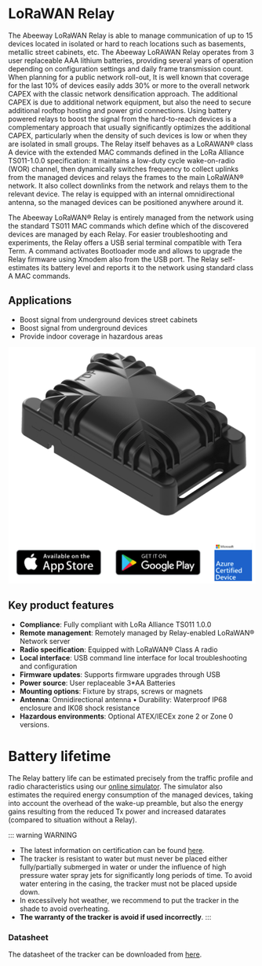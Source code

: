 # LoRaWAN Relay

The Abeeway LoRaWAN Relay is able to manage communication of up to 15 devices located in isolated or hard to reach locations such as basements, metallic street cabinets, etc.
The Abeeway LoRAWAN Relay operates from 3 user replaceable AAA lithium batteries, providing several years of operation depending on configuration settings and daily frame transmission count.
When planning for a public network roll-out, It is well known that coverage for the last 10% of devices easily adds 30% or more to the overall network CAPEX with the classic network densification approach. The additional CAPEX is due to additional network equipment, but
also the need to secure additional rooftop hosting and power grid connections. Using battery powered relays to boost the signal from the hard-to-reach devices is a complementary approach that usually significantly optimizes the additional CAPEX, particularly when the density of such devices is low or when they are isolated in small groups.
The Relay itself behaves as a LoRAWAN® class A device with the extended MAC commands defined in the LoRa
Alliance TS011-1.0.0 specification: it maintains a low-duty cycle wake-on-radio (WOR) channel, then dynamically switches frequency to collect uplinks from the managed devices and relays the frames to the main LoRaWAN® network. It also collect downlinks from the network and relays them to the relevant device. The relay is equipped with an internal omnidirectional antenna, so the managed devices can be positioned anywhere around it.

The Abeeway LoRaWAN® Relay is entirely managed from the network using the standard TS011 MAC commands which define which of the discovered devices are managed by each Relay. For easier troubleshooting and experiments, the Relay offers a USB serial terminal compatible with Tera Term. A command activates Bootloader mode and allows to upgrade the Relay firmware using Xmodem also from the USB port. The Relay self-estimates its battery level and reports it to the network using standard class A MAC commands.


## Applications
- Boost signal from underground devices street cabinets 
- Boost signal from underground devices
- Provide indoor coverage in hazardous areas

![img](./images/CompactTrackerPlacement2.png)

## Key product features

- **Compliance**: Fully compliant with LoRa Alliance TS011 1.0.0
- **Remote management**: Remotely managed by Relay-enabled LoRaWAN® Network server
- **Radio specification**: Equipped with LoRaWAN® Class A radio
- **Local interface**: USB command line interface for local troubleshooting and configuration
- **Firmware updates**: Supports firmware upgrades through USB
- **Power source**: User replaceable 3*AA Batteries
- **Mounting options**: Fixture by straps, screws or magnets
- **Antenna**: Omnidirectional antenna • Durability: Waterproof IP68 enclosure and IK08 shock resistance
- **Hazardous environments**: Optional ATEX/IECEx zone 2 or Zone 0 versions.



# Battery lifetime

The Relay battery life can be estimated precisely from the traffic profile and radio characteristics using our [online simulator](https://docs.thingpark.com/thingpark-enterprise/7.3/lorawan-relay-calculator.html).
The simulator also estimates the required energy consumption of the managed devices, taking into account the overhead of the wake-up preamble, but also the energy gains resulting from the reduced Tx power and increased datarates (compared to situation without a Relay).


::: warning WARNING
*  The latest information on certification can be found [here](/documentation-library/abeeway-trackers-documentation.md#certifications).
* The tracker is resistant to water but must never be placed either fully/partially submerged in water or under the influence of high pressure water spray jets for significantly long periods of time. To avoid water entering in the casing, the tracker must not be placed upside down.
* In excessilvely hot weather, we recommend to put the tracker in the shade to avoid overheating.
* **The warranty of the tracker is avoid if used incorrectly**.
:::

### Datasheet
The datasheet of the tracker can be downloaded from [here](/documentation-library/abeeway-trackers-documentation.md#data-sheets).
